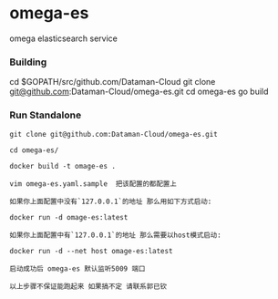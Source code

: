 # omega-es
omega elasticsearch service

### Building 


cd $GOPATH/src/github.com/Dataman-Cloud
git clone git@github.com:Dataman-Cloud/omega-es.git
cd omega-es
go build

### Run Standalone
  ```
  git clone git@github.com:Dataman-Cloud/omega-es.git
  ```
  ```
  cd omega-es/
  ```
  ```
  docker build -t omage-es .
  ```
  ```
  vim omega-es.yaml.sample  把该配置的都配置上 
  ```
  ```
  如果你上面配置中没有`127.0.0.1`的地址 那么用如下方式启动:

  docker run -d omage-es:latest
  ``` 
  ```
  如果你上面配置中有`127.0.0.1`的地址 那么需要以host模式启动: 

  docker run -d --net host omage-es:latest
  ```
  ```
  启动成功后 omega-es 默认监听5009 端口
  ```
  ```
  以上步骤不保证能跑起来 如果搞不定 请联系郭已钦
  ```

